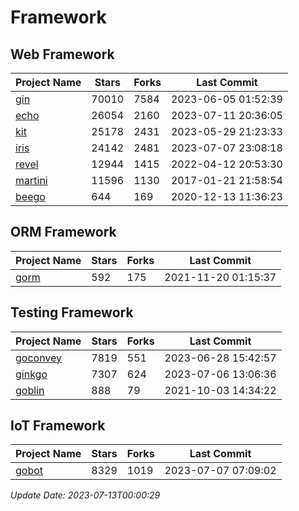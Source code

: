 # Framework

## Web Framework
| Project Name | Stars | Forks | Last Commit |
| ------------ | ----- | ----- | ----------- |
| [gin](https://github.com/gin-gonic/gin) | 70010 | 7584 | 2023-06-05 01:52:39 |
| [echo](https://github.com/labstack/echo) | 26054 | 2160 | 2023-07-11 20:36:05 |
| [kit](https://github.com/go-kit/kit) | 25178 | 2431 | 2023-05-29 21:23:33 |
| [iris](https://github.com/kataras/iris) | 24142 | 2481 | 2023-07-07 23:08:18 |
| [revel](https://github.com/revel/revel) | 12944 | 1415 | 2022-04-12 20:53:30 |
| [martini](https://github.com/go-martini/martini) | 11596 | 1130 | 2017-01-21 21:58:54 |
| [beego](https://github.com/astaxie/beego) | 644 | 169 | 2020-12-13 11:36:23 |

## ORM Framework
| Project Name | Stars | Forks | Last Commit |
| ------------ | ----- | ----- | ----------- |
| [gorm](https://github.com/jinzhu/gorm) | 592 | 175 | 2021-11-20 01:15:37 |

## Testing Framework
| Project Name | Stars | Forks | Last Commit |
| ------------ | ----- | ----- | ----------- |
| [goconvey](https://github.com/smartystreets/goconvey) | 7819 | 551 | 2023-06-28 15:42:57 |
| [ginkgo](https://github.com/onsi/ginkgo) | 7307 | 624 | 2023-07-06 13:06:36 |
| [goblin](https://github.com/franela/goblin) | 888 | 79 | 2021-10-03 14:34:22 |

## IoT Framework
| Project Name | Stars | Forks | Last Commit |
| ------------ | ----- | ----- | ----------- |
| [gobot](https://github.com/hybridgroup/gobot) | 8329 | 1019 | 2023-07-07 07:09:02 |

*Update Date: 2023-07-13T00:00:29*